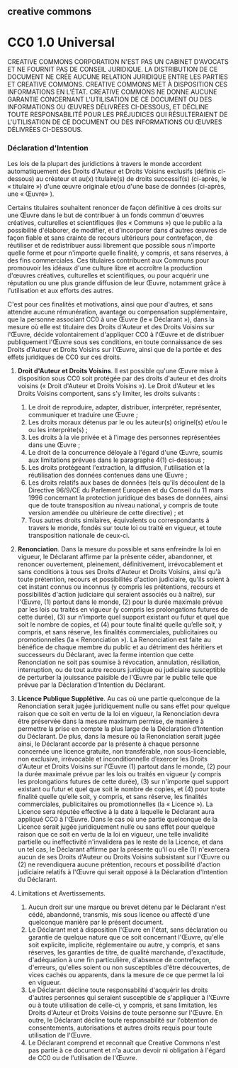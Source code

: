 ## creative commons

# CC0 1.0 Universal
CREATIVE COMMONS CORPORATION N'EST PAS UN CABINET D'AVOCATS ET NE FOURNIT PAS DE CONSEIL JURIDIQUE. LA DISTRIBUTION DE CE DOCUMENT NE CRÉE AUCUNE RELATION JURIDIQUE ENTRE LES PARTIES ET CREATIVE COMMONS. CREATIVE COMMONS MET À DISPOSITION CES INFORMATIONS EN L’ÉTAT. CREATIVE COMMONS NE DONNE AUCUNE GARANTIE CONCERNANT L'UTILISATION DE CE DOCUMENT OU DES INFORMATIONS OU ŒUVRES DÉLIVRÉES CI-DESSOUS, ET DÉCLINE TOUTE RESPONSABILITÉ POUR LES PRÉJUDICES QUI RÉSULTERAIENT DE L'UTILISATION DE CE DOCUMENT OU DES INFORMATIONS OU ŒUVRES DÉLIVRÉES CI-DESSOUS. 

### Déclaration d'Intention

Les lois de la plupart des juridictions à travers le monde accordent automatiquement des Droits d'Auteur et Droits Voisins exclusifs (définis ci-dessous) au créateur et au(x) titulaire(s) de droits successif(s) (ci-après, le « titulaire ») d'une œuvre originale et/ou d'une base de données (ci-après, une « Œuvre» ).

Certains titulaires souhaitent renoncer de façon définitive à ces droits sur une Œuvre dans le but de contribuer à un fonds commun d'œuvres créatives, culturelles et scientifiques (les « Communs ») que le public a la possibilité d'élaborer, de modifier, et d'incorporer dans d'autres œuvres de façon fiable et sans crainte de recours ultérieurs pour contrefaçon, de réutiliser et de redistribuer aussi librement que possible sous n'importe quelle forme et pour n'importe quelle finalité, y compris, et sans réserves, à des fins commerciales. Ces titulaires contribuent aux Communs pour promouvoir les idéaux d'une culture libre et accroître la production d'œuvres créatives, culturelles et scientifiques, ou pour acquérir une réputation ou une plus grande diffusion de leur Œuvre, notamment grâce à l'utilisation et aux efforts des autres.

C'est pour ces finalités et motivations, ainsi que pour d'autres, et sans attendre aucune rémunération, avantage ou compensation supplémentaire, que la personne associant CC0 à une Œuvre (le « Déclarant »), dans la mesure où elle est titulaire des Droits d'Auteur et des Droits Voisins sur l'Œuvre, décide volontairement d'appliquer CC0 à l'Œuvre et de distribuer publiquement l'Œuvre sous ses conditions, en toute connaissance de ses Droits d'Auteur et Droits Voisins sur l'Œuvre, ainsi que de la portée et des effets juridiques de CC0 sur ces droits.

1. **Droit d'Auteur et Droits Voisins**. Il est possible qu'une Œuvre mise à disposition sous CC0 soit protégée par des droits d'auteur et des droits voisins (« Droit d'Auteur et Droits Voisins »). Le Droit d'Auteur et les Droits Voisins comportent, sans s'y limiter, les droits suivants :

	1. Le droit de reproduire, adapter, distribuer, interpréter, représenter, communiquer et traduire une Œuvre ;
	2. Les droits moraux détenus par le ou les auteur(s) originel(s) et/ou le ou les interprète(s) ;
	3. Les droits à la vie privée et à l'image des personnes représentées dans une Œuvre ;
	4. Le droit de la concurrence déloyale à l'égard d'une Œuvre, soumis aux limitations prévues dans le paragraphe 4(1) ci-dessous ;
	5. Les droits protégeant l'extraction, la diffusion, l'utilisation et la réutilisation des données contenues dans une Œuvre ;
	6. Les droits relatifs aux bases de données (tels qu'ils découlent de la Directive 96/9/CE du Parlement Européen et du Conseil du 11 mars 1996 concernant la protection juridique des bases de données, ainsi que de toute transposition au niveau national, y compris de toute version amendée ou ultérieure de cette directive) ; et
	7. Tous autres droits similaires, équivalents ou correspondants à travers le monde, fondés sur toute loi ou traité en vigueur, et toute transposition nationale de ceux-ci.

2. **Renonciation**. Dans la mesure du possible et sans enfreindre la loi en vigueur, le Déclarant affirme par la présente céder, abandonner, et renoncer ouvertement, pleinement, définitivement, irrévocablement et sans conditions à tous ses Droits d'Auteur et Droits Voisins, ainsi qu'à toute prétention, recours et possibilités d'action judiciaire, qu'ils soient à cet instant connus ou inconnus (y compris les prétentions, recours et possibilités d'action judiciaire qui seraient associés ou à naître), sur l'Œuvre, (1) partout dans le monde, (2) pour la durée maximale prévue par les lois ou traités en vigueur (y compris les prolongations futures de cette durée), (3) sur n'importe quel support existant ou futur et quel que soit le nombre de copies, et (4) pour toute finalité quelle qu’elle soit, y compris, et sans réserve, les finalités commerciales, publicitaires ou promotionnelles (la « Renonciation »). La Renonciation est faite au bénéfice de chaque membre du public et au détriment des héritiers et successeurs du Déclarant, avec la ferme intention que cette Renonciation ne soit pas soumise à révocation, annulation, résiliation, interruption, ou de tout autre recours juridique ou judiciaire susceptible de perturber la jouissance paisible de l'Œuvre par le public telle que prévue par la Déclaration d'Intention du Déclarant.

3. **Licence Publique Supplétive**. Au cas où une partie quelconque de la Renonciation serait jugée juridiquement nulle ou sans effet pour quelque raison que ce soit en vertu de la loi en vigueur, la Renonciation devra être préservée dans la mesure maximum permise, de manière à permettre la prise en compte la plus large de la Déclaration d'Intention du Déclarant. De plus, dans la mesure où la Renonciation serait jugée ainsi, le Déclarant accorde par la présente à chaque personne concernée une licence gratuite, non transférable, non sous-licenciable, non exclusive, irrévocable et inconditionnelle d’exercer les Droits d'Auteur et Droits Voisins sur l'Œuvre (1) partout dans le monde, (2) pour la durée maximale prévue par les lois ou traités en vigueur (y compris les prolongations futures de cette durée), (3) sur n'importe quel support existant ou futur et quel que soit le nombre de copies, et (4) pour toute finalité quelle qu’elle soit, y compris, et sans réserve, les finalités commerciales, publicitaires ou promotionnelles (la « Licence »). La Licence sera réputée effective à la date à laquelle le Déclarant aura appliqué CC0 à l'Œuvre. Dans le cas où une partie quelconque de la Licence serait jugée juridiquement nulle ou sans effet pour quelque raison que ce soit en vertu de la loi en vigueur, une telle invalidité partielle ou ineffectivité n'invalidera pas le reste de la Licence, et dans un tel cas, le Déclarant affirme par la présente qu'il ou elle (1) n'exercera aucun de ses Droits d'Auteur ou Droits Voisins subsistant sur l'Œuvre ou (2) ne revendiquera aucune prétention, recours et possibilité d'action judiciaire relatifs à l'Œuvre qui serait opposé à la Déclaration d'Intention du Déclarant.

4. Limitations et Avertissements.

	1. Aucun droit sur une marque ou brevet détenu par le Déclarant n'est cédé, abandonné, transmis, mis sous licence ou affecté d'une quelconque manière par le présent document.
	2. Le Déclarant met à disposition l'Œuvre en l'état, sans déclaration ou garantie de quelque nature que ce soit concernant l'Œuvre, qu'elle soit explicite, implicite, réglementaire ou autre, y compris, et sans réserves, les garanties de titre, de qualité marchande, d'exactitude, d'adéquation à une fin particulière, d'absence de contrefaçon, d'erreurs, qu'elles soient ou non susceptibles d'être découvertes, de vices cachés ou apparents, dans la mesure de ce que permet la loi en vigueur.
	3. Le Déclarant décline toute responsabilité d'acquérir les droits d'autres personnes qui seraient susceptible de s'appliquer à l'Œuvre ou à toute utilisation de celle-ci, y compris, et sans limitation, les Droits d'Auteur et Droits Voisins de toute personne sur l'Œuvre. En outre, le Déclarant décline toute responsabilité sur l'obtention de consentements, autorisations et autres droits requis pour toute utilisation de l'Œuvre.
	4.  Le Déclarant comprend et reconnaît que Creative Commons n'est pas partie à ce document et n'a aucun devoir ni obligation à l'égard de CC0 ou de l'utilisation de l'Œuvre.

